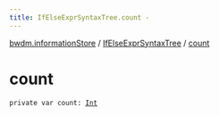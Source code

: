 ```yaml
---
title: IfElseExprSyntaxTree.count - 
---
```


[bwdm.informationStore](../index.html) / [IfElseExprSyntaxTree](index.html) / [count](./count.html)

# count

`private var count: `[`Int`](https://kotlinlang.org/api/latest/jvm/stdlib/kotlin/-int/index.html)
